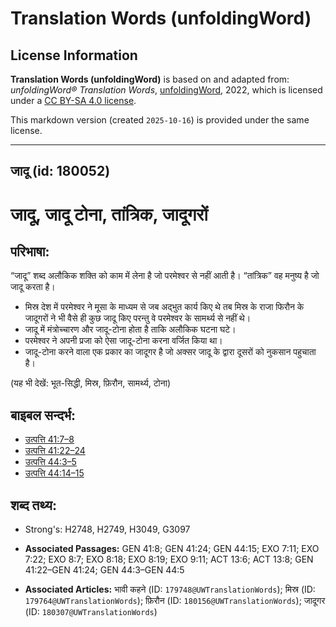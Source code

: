 # Translation Words (unfoldingWord)

## License Information

**Translation Words (unfoldingWord)** is based on and adapted from: _unfoldingWord® Translation Words_, [unfoldingWord](https://unfoldingword.org/utw), 2022, which is licensed under a [CC BY-SA 4.0 license](https://creativecommons.org/licenses/by-sa/4.0/legalcode.en).

This markdown version (created `2025-10-16`) is provided under the same license.



--------------------------------

## जादू (id: 180052)

जादू, जादू टोना, तांत्रिक, जादूगरों
===================================

परिभाषा:
--------

“जादू” शब्द अलौकिक शक्ति को काम में लेना है जो परमेश्वर से नहीं आती है। “तांत्रिक” वह मनुष्य है जो जादू करता है।

* मिस्र देश में परमेश्वर ने मूसा के माध्यम से जब अद्भुत कार्य किए थे तब मिस्र के राजा फिरौन के जादूगरों ने भी वैसे ही कुछ जादू किए परन्तु वे परमेश्वर के सामर्थ्य से नहीं थे।
* जादू में मंत्रोच्चारण और जादू\-टोना होता है ताकि अलौकिक घटना घटे।
* परमेश्वर ने अपनी प्रजा को ऐसा जादू\-टोना करना वर्जित किया था।
* जादू\-टोना करने वाला एक प्रकार का जादूगर है जो अक्सर जादू के द्वारा दूसरों को नुकसान पहुचाता है।

(यह भी देखें: भूत\-सिद्धी, मिस्र, फ़िरौन, सामर्थ्य, टोना)

बाइबल सन्दर्भ:
--------------

* [उत्पत्ति 41:7–8](https://ref.ly/Gen41:7-Gen41:8)
* [उत्पत्ति 41:22–24](https://ref.ly/Gen41:22-Gen41:24)
* [उत्पत्ति 44:3–5](https://ref.ly/Gen44:3-Gen44:5)
* [उत्पत्ति 44:14–15](https://ref.ly/Gen44:14-Gen44:15)

शब्द तथ्य:
----------

* Strong's: H2748, H2749, H3049, G3097

* **Associated Passages:** GEN 41:8; GEN 41:24; GEN 44:15; EXO 7:11; EXO 7:22; EXO 8:7; EXO 8:18; EXO 8:19; EXO 9:11; ACT 13:6; ACT 13:8; GEN 41:22–GEN 41:24; GEN 44:3–GEN 44:5
* **Associated Articles:** भावी कहने (ID: `179748@UWTranslationWords`); मिस्र (ID: `179764@UWTranslationWords`); फ़िरौन (ID: `180156@UWTranslationWords`); जादूगर (ID: `180307@UWTranslationWords`)

